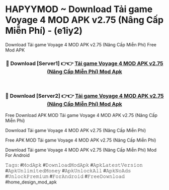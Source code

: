 # HAPYYMOD ~ Download Tải game Voyage 4 MOD APK v2.75 (Nâng Cấp Miễn Phí) - (e1iy2)
Download Tải game Voyage 4 MOD APK v2.75 (Nâng Cấp Miễn Phí) Free Mod APK

<div align="center">
<h3>🔴 Download [Server1] 👉👉 <a href="https://apk-comot.site?title=Tải_game_Voyage_4_MOD_APK_v2.75_(Nâng_Cấp_Miễn_Phí)">Tải game Voyage 4 MOD APK v2.75 (Nâng Cấp Miễn Phí) Mod Apk</a></h3><br>

<h3>🔴 Download [Server2] 👉👉 <a href="https://apk-comot.site?title=Tải_game_Voyage_4_MOD_APK_v2.75_(Nâng_Cấp_Miễn_Phí)">Tải game Voyage 4 MOD APK v2.75 (Nâng Cấp Miễn Phí) Mod Apk</a></h3>
</div>


Free Download APK MOD Tải game Voyage 4 MOD APK v2.75 (Nâng Cấp Miễn Phí)

Download Tải game Voyage 4 MOD APK v2.75 (Nâng Cấp Miễn Phí) 

Free APK MOD Tải game Voyage 4 MOD APK v2.75 (Nâng Cấp Miễn Phí) 

Download Tải game Voyage 4 MOD APK v2.75 (Nâng Cấp Miễn Phí) Mod For Android

𝚃𝚊𝚐𝚜: #𝙼𝚘𝚍𝙰𝚙𝚔 #𝙳𝚘𝚠𝚗𝚕𝚘𝚊𝚍𝙼𝚘𝚍𝙰𝚙𝚔 #𝙰𝚙𝚔𝙻𝚊𝚝𝚎𝚜𝚝𝚅𝚎𝚛𝚜𝚒𝚘𝚗 #𝙰𝚙𝚔𝚄𝚗𝚕𝚒𝚖𝚒𝚝𝚎𝚍𝙼𝚘𝚗𝚎𝚢 #𝙰𝚙𝚔𝚄𝚗𝚕𝚘𝚌𝚔𝙰𝚕𝚕 #𝙰𝚙𝚔𝙽𝚘𝙰𝚍𝚜 #𝚄𝚗𝚕𝚘𝚌𝚔𝙿𝚛𝚎𝚖𝚒𝚞𝚖 #𝙵𝚘𝚛𝙰𝚗𝚍𝚛𝚘𝚒𝚍 #𝙵𝚛𝚎𝚎𝙳𝚘𝚠𝚗𝚕𝚘𝚊𝚍 #home_design_mod_apk
